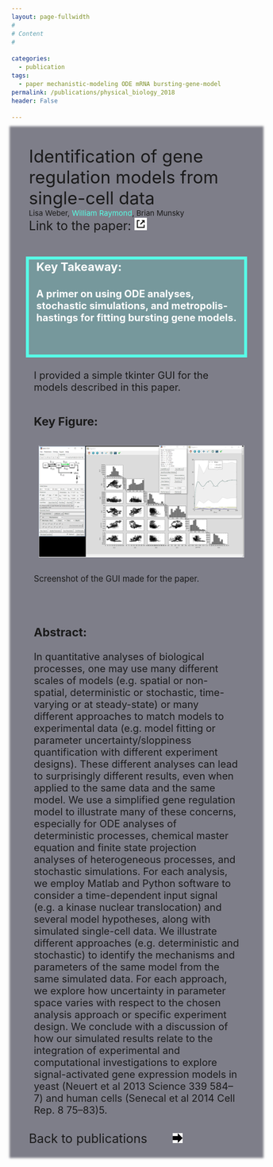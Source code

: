 ```yaml
---
layout: page-fullwidth
#
# Content
#

categories:
  - publication
tags:
  - paper mechanistic-modeling ODE mRNA bursting-gene-model
permalink: /publications/physical_biology_2018
header: False

---
```


<div class="row" style="font-size: 20px; z-index: -1; background: rgba(0,0,22,.5); padding-left: 35px; padding-top: 35px; padding-right: 35px;box-shadow: 0 0 4px 4px rgba(0,0,22,.5);">    
  <div class="row" style="font-size: 35px;">
    Identification of gene regulation models from single-cell data
  </div> 



  <div class="row" style="font-size: 15px;"> 
    Lisa Weber, <span style="color: #57ffe6;"> William Raymond</span>, Brian Munsky
  </div>


<div class="row"  style="font-size: 25px; padding-bottom: 20px;"> Link to the paper: <a href="https://iopscience.iop.org/article/10.1088/1478-3975/aabc31"> <span class='internalicon' style="display:inline-block;"> <img src="../images/external-link.svg" width="25" height="25">  </span> </a></div> 

<div class="row" style="background: rgba(87, 255, 230, 0.20); padding-bottom: 35px; padding-left: 15px; padding-right: 15px;outline:.3em solid #57ffe6;"> 

  <h3 style="color: white;">
    Key Takeaway:
  </h3>
  <h4 style="color: white;">
   A primer on using ODE analyses, stochastic simulations, and metropolis-hastings for fitting bursting gene models.
  </h4>
</div>

<div class="row" style="padding: 10px"> 

I provided a simple tkinter GUI for the models described in this paper.

  <h3 style="padding-bottom: 10px; padding-top: 10px; margin 5px;">
    Key Figure:
  </h3>
  <img src="../images/phybio_2018_fig.jpg" style="padding-top: 0px; padding-left: 10px; padding-right: 10px;">

  <sub> Screenshot of the GUI made for the paper. </sub>

</div>

<div class="row" style="padding: 10px"> 
  <h3 style="padding-top: 10px;">
    Abstract:
  </h3>

In quantitative analyses of biological processes, one may use many different scales of models (e.g. spatial or non-spatial, deterministic or stochastic, time-varying or at steady-state) or many different approaches to match models to experimental data (e.g. model fitting or parameter uncertainty/sloppiness quantification with different experiment designs). These different analyses can lead to surprisingly different results, even when applied to the same data and the same model. We use a simplified gene regulation model to illustrate many of these concerns, especially for ODE analyses of deterministic processes, chemical master equation and finite state projection analyses of heterogeneous processes, and stochastic simulations. For each analysis, we employ Matlab and Python software to consider a time-dependent input signal (e.g. a kinase nuclear translocation) and several model hypotheses, along with simulated single-cell data. We illustrate different approaches (e.g. deterministic and stochastic) to identify the mechanisms and parameters of the same model from the same simulated data. For each approach, we explore how uncertainty in parameter space varies with respect to the chosen analysis approach or specific experiment design. We conclude with a discussion of how our simulated results relate to the integration of experimental and computational investigations to explore signal-activated gene expression models in yeast (Neuert et al 2013 Science 339 584–7) and human cells (Senecal et al 2014 Cell Rep. 8 75–83)5.

</div>



<div class="row"  style="font-size: 25px; padding-bottom: 20px;">

<div class="large-8 columns"> </div>
<div class="large-3 columns"> 
 Back to publications &nbsp; <span class='internalicon' style="display:inline-block;" onclick="window.location='{{site.url}}{{site.baseurl}}/publications/'"> <img src="../images/next-arrow.svg" width="20" height="20"> </span>
 </div>
 </div> 
</div>